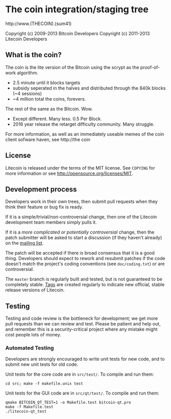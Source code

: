 The coin integration/staging tree
================================

http://www.(THECOIN).(sum41)

Copyright (c) 2009-2013 Bitcoin Developers
Copyright (c) 2011-2013 Litecoin Developers

What is the coin?
----------------

The coin is the lite version of the Bitcoin using the scrypt as the proof-of-work algorithm.
 - 2.5 minute until it blocks targets
 - subsidy seperated in the halves and distributed through the 840k blocks (~4 sessions)
 - ~4 million total the coins, forevers.

The rest of the same as the Bitcoin. Wow.
 - Except different. Many less. 0.5 Per Block.
 - 2016 year release the retarget difficulty community. Many struggle.

For more information, as well as an immediately useable memes of
the coin client sofware haven, see http://the coin

License
-------

Litecoin is released under the terms of the MIT license. See `COPYING` for more
information or see http://opensource.org/licenses/MIT.

Development process
-------------------

Developers work in their own trees, then submit pull requests when they think
their feature or bug fix is ready.

If it is a simple/trivial/non-controversial change, then one of the Litecoin
development team members simply pulls it.

If it is a *more complicated or potentially controversial* change, then the patch
submitter will be asked to start a discussion (if they haven't already) on the
[mailing list](http://sourceforge.net/mailarchive/forum.php?forum_name=bitcoin-development).

The patch will be accepted if there is broad consensus that it is a good thing.
Developers should expect to rework and resubmit patches if the code doesn't
match the project's coding conventions (see `doc/coding.txt`) or are
controversial.

The `master` branch is regularly built and tested, but is not guaranteed to be
completely stable. [Tags](https://github.com/bitcoin/bitcoin/tags) are created
regularly to indicate new official, stable release versions of Litecoin.

Testing
-------

Testing and code review is the bottleneck for development; we get more pull
requests than we can review and test. Please be patient and help out, and
remember this is a security-critical project where any mistake might cost people
lots of money.

### Automated Testing

Developers are strongly encouraged to write unit tests for new code, and to
submit new unit tests for old code.

Unit tests for the core code are in `src/test/`. To compile and run them:

    cd src; make -f makefile.unix test

Unit tests for the GUI code are in `src/qt/test/`. To compile and run them:

    qmake BITCOIN_QT_TEST=1 -o Makefile.test bitcoin-qt.pro
    make -f Makefile.test
    ./litecoin-qt_test

